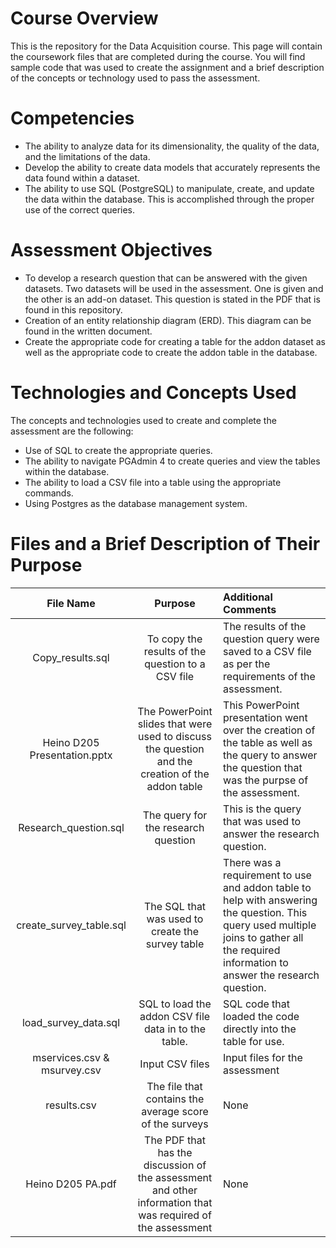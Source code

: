 # Course Overview

This is the repository for the Data Acquisition course. This page will contain the coursework files that are completed during the course.  You will find sample code that was used to create the assignment and a brief description of the concepts or technology used to pass the assessment. 

# Competencies
- The ability to analyze data for its dimensionality, the quality of the data, and the limitations of the data.
- Develop the ability to create data models that accurately represents the data found within a dataset.
- The ability to use SQL (PostgreSQL) to manipulate, create, and update the data within the database.  This is accomplished through the proper use of the correct queries.

# Assessment Objectives
- To develop a research question that can be answered with the given datasets.  Two datasets will be used in the assessment.  One is given and the other is an add-on dataset.  This question is stated in the PDF that is found in this repository.
- Creation of an entity relationship diagram (ERD).  This diagram can be found in the written document.
- Create the appropriate code for creating a table for the addon dataset as well as the appropriate code to create the addon table in the database.

# Technologies and Concepts Used
The concepts and technologies used to create and complete the assessment are the following:
- Use of SQL to create the appropriate queries.
- The ability to navigate PGAdmin 4 to create queries and view the tables within the database.
- The ability to load a CSV file into a table using the appropriate commands.
- Using Postgres as the database management system.

# Files and a Brief Description of Their Purpose

|**File Name**|**Purpose**|**Additional Comments**|
|:-----:|:-----:|:-----|
|Copy_results.sql| To copy the results of the question to a CSV file|The results of the question query were saved to a CSV file as per the requirements of the assessment.|
|Heino D205 Presentation.pptx| The PowerPoint slides that were used to discuss the question and the creation of the addon table| This PowerPoint presentation went over the creation of the table as well as the query to answer the question that was the purpse of the assessment.|
|Research_question.sql|The query for the research question| This is the query that was used to answer the research question.|
|create_survey_table.sql|The SQL that was used to create the survey table|  There was a requirement to use and addon table to help with answering the question.  This query used multiple joins to gather all the required information to answer the research question.|
| load_survey_data.sql | SQL to load the addon CSV file data in to the table. |  SQL code that loaded the code directly into the table for use. |
|mservices.csv & msurvey.csv | Input CSV files|  Input files for the assessment|
|results.csv|The file that contains the average score of the surveys| None|
|Heino D205 PA.pdf|The PDF that has the discussion of the assessment and other information that was required of the assessment| None|
